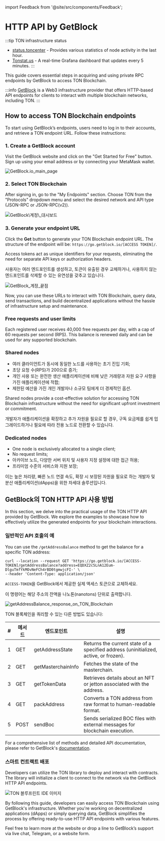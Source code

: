 import Feedback from '@site/src/components/Feedback';

# HTTP API by GetBlock

:::tip TON infrastructure status

- [status.toncenter](https://status.toncenter.com/) - Provides various statistics of node activity in the last hour.
- [Tonstat.us](https://tonstat.us/) - A real-time Grafana dashboard that updates every 5 minutes.
  :::

This guide covers essential steps in acquiring and using private RPC endpoints by GetBlock to access TON Blockchain.

:::info
[GetBlock](https://getblock.io/) is a Web3 infrastructure provider that offers HTTP-based API endpoints for clients to interact with multiple blockchain networks, including TON.
:::

## How to access TON Blockchain endpoints

To start using GetBlock’s endpoints, users need to log in to their accounts, and retrieve a TON endpoint URL. Follow these instructions:

### 1. Create a GetBlock account

Visit the GetBlock website and click on the "Get Started for Free" button. Sign up using your email address or by connecting your MetaMask wallet.

![GetBlock.io\_main\_page](/img/docs/getblock-img/unnamed-2.png?=RAW)

### 2. Select TON Blockchain

After signing in, go to the "My Endpoints" section. Choose TON from the "Protocols" dropdown menu and select the desired network and API type (JSON-RPC or JSON-RPC(v2)).

![GetBlock\계정\\_대시보드](/img/docs/getblock-img/unnamed-4.png)

### 3. Generate your endpoint URL

Click the **Get** button to generate your TON Blockchain endpoint URL. The structure of the endpoint will be: `https://go.getblock.io/[ACCESS TOKEN]/`.

Access tokens act as unique identifiers for your requests, eliminating the need for separate API keys or authorization headers.

사용자는 여러 엔드포인트를 생성하고, 토큰이 유출된 경우 교체하거나, 사용하지 않는 엔드포인트를 삭제할 수 있는 유연성을 갖추고 있습니다.

![GetBlock\_계정\_끝점](/img/docs/getblock-img/unnamed-3.png)

Now, you can use these URLs to interact with TON Blockchain, query data, send transactions, and build decentralized applications without the hassle of infrastructure setup and maintenance.

### Free requests and user limits

Each registered user receives 40,000 free requests per day, with a cap of 60 requests per second (RPS). This balance is renewed daily and can be used for any supported blockchain.

### Shared nodes

- 여러 클라이언트가 동시에 동일한 노드를 사용하는 초기 진입 기회;
- 초당 요청 수(RPS)가 200으로 증가;
- 개인 사용 또는 완전한 생산 애플리케이션에 비해 낮은 거래량과 자원 요구 사항을 가진 애플리케이션에 적합;
- 제한된 예산을 가진 개인 개발자나 소규모 팀에게 더 경제적인 옵션.

Shared nodes provide a cost-effective solution for accessing TON Blockchain infrastructure without the need for significant upfront investment or commitment.

개발자가 애플리케이션을 확장하고 추가 자원을 필요로 할 경우, 구독 요금제를 쉽게 업그레이드하거나 필요에 따라 전용 노드로 전환할 수 있습니다.

### Dedicated nodes

- One node is exclusively allocated to a single client;
- No request limits;
- 아카이브 노드, 다양한 서버 위치 및 사용자 지정 설정에 대한 접근 허용;
- 프리미엄 수준의 서비스와 지원 보장;

이는 높은 처리량, 빠른 노드 연결 속도, 확장 시 보장된 자원을 필요로 하는 개발자 및 분산 애플리케이션(dApps)을 위한 차세대 솔루션입니다.

## GetBlock의 TON HTTP API 사용 방법

In this section, we delve into the practical usage of the TON HTTP API provided by GetBlock. We explore the examples to showcase how to effectively utilize the generated endpoints for your blockchain interactions.

### 일반적인 API 호출의 예

You can use the `/getAddressBalance` method to get the balance for a specific TON address:

```
curl --location --request GET 'https://go.getblock.io/[ACCESS-TOKEN]/getAddressBalance?address=EQDXZ2c5LnA12Eum-DlguTmfYkMOvNeFCh4rBD0tgmwjcFI-' \    
--header 'Content-Type: application/json' 
```

`ACCESS-TOKEN`을 GetBlock에서 제공한 실제 액세스 토큰으로 교체하세요.

이 명령어는 해당 주소의 잔액을 나노톤(nanotons) 단위로 출력합니다.

![getAddressBalance_response_on_TON_Blockchain](/img/docs/getblock-img/unnamed-2.png)

TON 블록체인을 쿼리할 수 있는 다른 방법도 있습니다:

| # | 메서드  | 엔드포인트              | 설명                                                                                                                      |
| - | ---- | ------------------ | ----------------------------------------------------------------------------------------------------------------------- |
| 1 | GET  | getAddressState    | Returns the current state of a specified address (uninitialized, active, or frozen). |
| 2 | GET  | getMasterchainInfo | Fetches the state of the masterchain.                                                                   |
| 3 | GET  | getTokenData       | Retrieves details about an NFT or jetton associated with the address.                                   |
| 4 | GET  | packAddress        | Converts a TON address from raw format to human-readable format.                                        |
| 5 | POST | sendBoc            | Sends serialized BOC files with external messages for blockchain execution.                             |

For a comprehensive list of methods and detailed API documentation, please refer to GetBlock's [documentation](https://getblock.io/docs/ton/json-rpc/ton_jsonrpc/).

### 스마트 컨트랙트 배포

Developers can utilize the TON library to deploy and interact with contracts. The library will initialize a client to connect to the network via the GetBlock HTTP API endpoints.

![TON 블루프린트 IDE 이미지](/img/docs/getblock-img/unnamed-6.png)

By following this guide, developers can easily access TON Blockchain using GetBlock's infrastructure. Whether you're working on decentralized applications (dApps) or simply querying data, GetBlock simplifies the process by offering ready-to-use HTTP API endpoints with various features.

Feel free to learn more at the website or drop a line to GetBlock’s support via live chat, Telegram, or a website form.

<Feedback />

